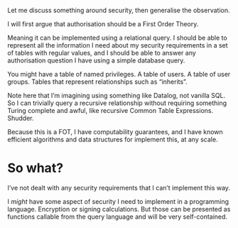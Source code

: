 Let me discuss something around security, then generalise the observation.

I will first argue that authorisation should be a First Order Theory.

Meaning it can be implemented using a relational query. I should be able to represent all the information I need about my security requirements in a set of tables with regular values, and I should be able to answer any authorisation question I have using a simple database query.

You might have a table of named privileges. A table of users. A table of user groups. Tables that represent relationships such as “inherits”.

Note here that I’m imagining using something like Datalog, not vanilla SQL. So I can trivially query a recursive relationship without requiring something Turing complete and awful, like recursive Common Table Expressions. Shudder.

Because this is a FOT, I have computability guarantees, and I have known efficient algorithms and data structures for implement this, at any scale.

# So what?

I’ve not dealt with any security requirements that I can’t implement this way.

I *might* have some aspect of security I need to implement in a programming language. Encryption or signing calculations. But those can be presented as functions callable from the query language and will be very self-contained.